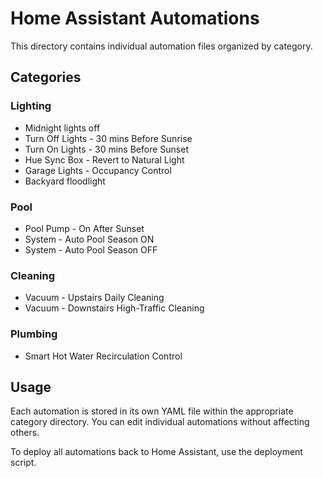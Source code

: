 # Home Assistant Automations

This directory contains individual automation files organized by category.

## Categories

### Lighting

- Midnight lights off
- Turn Off Lights - 30 mins Before Sunrise
- Turn On Lights - 30 mins Before Sunset
- Hue Sync Box - Revert to Natural Light
- Garage Lights - Occupancy Control
- Backyard floodlight

### Pool

- Pool Pump - On After Sunset
- System - Auto Pool Season ON
- System - Auto Pool Season OFF

### Cleaning

- Vacuum - Upstairs Daily Cleaning
- Vacuum - Downstairs High-Traffic Cleaning

### Plumbing

- Smart Hot Water Recirculation Control

## Usage

Each automation is stored in its own YAML file within the appropriate category directory.
You can edit individual automations without affecting others.

To deploy all automations back to Home Assistant, use the deployment script.
